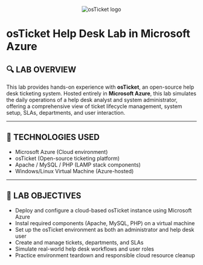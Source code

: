 <p align="center">
<img src="https://i.imgur.com/Clzj7Xs.png" alt="osTicket logo"/>
</p>


# osTicket Help Desk Lab in Microsoft Azure

## 🔍 LAB OVERVIEW

This lab provides hands-on experience with **osTicket**, an open-source help desk ticketing system. Hosted entirely in **Microsoft Azure**, this lab simulates the daily operations of a help desk analyst and system administrator, offering a comprehensive view of ticket lifecycle management, system setup, SLAs, departments, and user interaction.

---

## 🧰 TECHNOLOGIES USED

- Microsoft Azure (Cloud environment)
- osTicket (Open-source ticketing platform)
- Apache / MySQL / PHP (LAMP stack components)
- Windows/Linux Virtual Machine (Azure-hosted)

---

## 🎯 LAB OBJECTIVES

- Deploy and configure a cloud-based osTicket instance using Microsoft Azure
- Instal required components (Apache, MySQL, PHP) on a virtual machine
- Set up the osTicket environment as both an administrator and help desk user
- Create and manage tickets, departments, and SLAs
- Simulate real-world help desk workflows and user roles
- Practice environment teardown and responsible cloud resource cleanup



